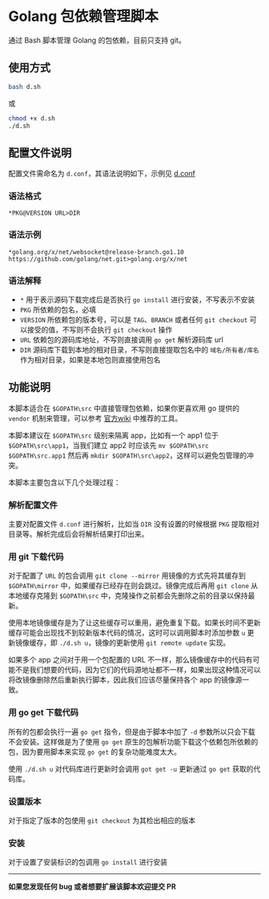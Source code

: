 # Golang 包依赖管理脚本

通过 Bash 脚本管理 Golang 的包依赖，目前只支持 git。

## 使用方式

```sh
bash d.sh
```

或

```sh
chmod +x d.sh
./d.sh
```

## 配置文件说明

配置文件需命名为 `d.conf`，其语法说明如下，示例见 [d.conf](d.conf)

### 语法格式
```
*PKG@VERSION URL>DIR
```

### 语法示例
```
*golang.org/x/net/websocket@release-branch.go1.10 https://github.com/golang/net.git>golang.org/x/net
```

### 语法解释
- `*` 用于表示源码下载完成后是否执行 `go install` 进行安装，不写表示不安装
- `PKG` 所依赖的包名，必填
- `VERSION` 所依赖包的版本号，可以是 `TAG`、`BRANCH` 或者任何 `git checkout` 可以接受的值，不写则不会执行 `git checkout` 操作
- `URL` 依赖包的源码库地址，不写则直接调用 `go get` 解析源码库 url
- `DIR` 源码库下载到本地的相对目录，不写则直接提取包名中的 `域名/所有者/库名` 作为相对目录，如果是本地包则直接使用包名

## 功能说明

本脚本适合在 `$GOPATH\src` 中直接管理包依赖，如果你更喜欢用 go 提供的 `vendor` 机制来管理，可以参考 [官方wiki](https://github.com/golang/go/wiki/PackageManagementTools) 中推荐的工具。

本脚本建议在 `$GOPATH\src` 级别来隔离 app，比如有一个 app1 位于 `$GOPATH\src\app1`，当我们建立 app2 时应该先 `mv $GOPATH\src $GOPATH\src.app1` 然后再 `mkdir $GOPATH\src\app2`，这样可以避免包管理的冲突。

本脚本主要包含以下几个处理过程：

### 解析配置文件

主要对配置文件 `d.conf` 进行解析，比如当 `DIR` 没有设置的时候根据 `PKG` 提取相对目录等。解析完成后会将解析结果打印出来。

### 用 git 下载代码

对于配置了 `URL` 的包会调用 `git clone --mirror` 用镜像的方式先将其缓存到 `$GOPATH\mirror` 中，如果缓存已经存在则会跳过。镜像完成后再用 `git clone` 从本地缓存克隆到 `$GOPATH\src` 中，克隆操作之前都会先删除之前的目录以保持最新。

使用本地镜像缓存是为了让这些缓存可以重用，避免重复下载。如果长时间不更新缓存可能会出现找不到较新版本代码的情况，这时可以调用脚本时添加参数 `u` 更新镜像缓存，即 `./d.sh u`，镜像的更新使用 `git remote update` 实现。

如果多个 app 之间对于用一个包配置的 URL 不一样，那么镜像缓存中的代码有可能不是我们想要的代码，因为它们的代码源地址都不一样，如果出现这种情况可以将改镜像删除然后重新执行脚本，因此我们应该尽量保持各个 app 的镜像源一致。

### 用 go get 下载代码

所有的包都会执行一遍 `go get` 指令，但是由于脚本中加了 `-d` 参数所以只会下载不会安装。这样做是为了使用 `go get` 原生的包解析功能下载这个依赖包所依赖的包，因为要用脚本来实现 `go get` 的复杂功能难度太大。

使用 `./d.sh u` 对代码库进行更新时会调用 `got get -u` 更新通过 `go get` 获取的代码库。

### 设置版本

对于指定了版本的包使用 `git checkout` 为其检出相应的版本

### 安装

对于设置了安装标识的包调用 `go install` 进行安装

-------------

**如果您发现任何 bug 或者想要扩展该脚本欢迎提交 PR**

